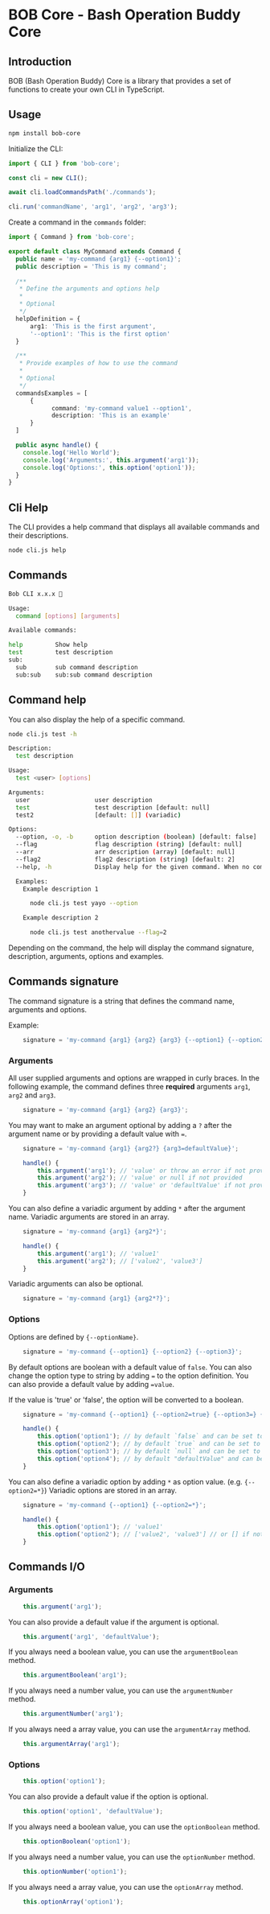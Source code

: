 # BOB Core - Bash Operation Buddy Core

## Introduction

BOB (Bash Operation Buddy) Core is a library that provides a set of functions to create your own CLI in TypeScript.

## Usage

```bash
npm install bob-core
```

Initialize the CLI:

```typescript
import { CLI } from 'bob-core';

const cli = new CLI();

await cli.loadCommandsPath('./commands');

cli.run('commandName', 'arg1', 'arg2', 'arg3');
```

Create a command in the `commands` folder:

```typescript
import { Command } from 'bob-core';

export default class MyCommand extends Command {
  public name = 'my-command {arg1} {--option1}';
  public description = 'This is my command';
  
  /**
   * Define the arguments and options help
   *
   * Optional
   */
  helpDefinition = {
      arg1: 'This is the first argument',
      '--option1': 'This is the first option'
  }

  /**
   * Provide examples of how to use the command
   *
   * Optional
   */
  commandsExamples = [
      {
            command: 'my-command value1 --option1',
            description: 'This is an example'
      }
  ]

  public async handle() {
    console.log('Hello World');
    console.log('Arguments:', this.argument('arg1'));
    console.log('Options:', this.option('option1'));
  }
}
```

## Cli Help

The CLI provides a help command that displays all available commands and their descriptions.

```bash
node cli.js help
```

## Commands

```bash
Bob CLI x.x.x 💪

Usage:
  command [options] [arguments]

Available commands:

help         Show help
test         test description
sub:
  sub        sub command description
  sub:sub    sub:sub command description

```

## Command help

You can also display the help of a specific command.

```bash
node cli.js test -h
```

```bash
Description:
  test description

Usage:
  test <user> [options]

Arguments:
  user                  user description
  test                  test description [default: null]
  test2                 [default: []] (variadic)

Options:
  --option, -o, -b      option description (boolean) [default: false]
  --flag                flag description (string) [default: null]
  --arr                 arr description (array) [default: null]
  --flag2               flag2 description (string) [default: 2]
  --help, -h            Display help for the given command. When no command is given display help for the list command (boolean)

  Examples:
    Example description 1

      node cli.js test yayo --option

    Example description 2

      node cli.js test anothervalue --flag=2
```

Depending on the command, the help will display the command signature, description, arguments, options and examples. 


## Commands signature

The command signature is a string that defines the command name, arguments and options.

Example:    
```typescript
    signature = 'my-command {arg1} {arg2} {arg3} {--option1} {--option2}';
```

### Arguments

All user supplied arguments and options are wrapped in curly braces. 
In the following example, the command defines three **required** arguments `arg1`, `arg2` and `arg3`.

```typescript
    signature = 'my-command {arg1} {arg2} {arg3}';
```

You may want to make an argument optional by adding a `?` after the argument name or by providing a default value with `=`.

```typescript
    signature = 'my-command {arg1} {arg2?} {arg3=defaultValue}';

    handle() {
        this.argument('arg1'); // 'value' or throw an error if not provided
        this.argument('arg2'); // 'value' or null if not provided
        this.argument('arg3'); // 'value' or 'defaultValue' if not provided
    }
```

You can also define a variadic argument by adding `*` after the argument name.
Variadic arguments are stored in an array.

```typescript
    signature = 'my-command {arg1} {arg2*}';

    handle() {
        this.argument('arg1'); // 'value1'
        this.argument('arg2'); // ['value2', 'value3']
    }
```

Variadic arguments can also be optional.

```typescript
    signature = 'my-command {arg1} {arg2*?}';
```

### Options

Options are defined by `{--optionName}`.

```typescript
    signature = 'my-command {--option1} {--option2} {--option3}';
```

By default options are boolean with a default value of `false`.
You can also change the option type to string by adding `=` to the option definition.
You can also provide a default value by adding `=value`.

If the value is 'true' or 'false', the option will be converted to a boolean.

```typescript
    signature = 'my-command {--option1} {--option2=true} {--option3=} {--option4=defaultValue} {--option5=}';

    handle() {
        this.option('option1'); // by default `false` and can be set to `true` by the user 
        this.option('option2'); // by default `true` and can be set to `false` by the user
        this.option('option3'); // by default `null` and can be set to "value" by the user
        this.option('option4'); // by default "defaultValue" and can be set to "value" by the user
    }
```

You can also define a variadic option by adding `*` as option value. (e.g. `{--option2=*}`)
Variadic options are stored in an array.

```typescript
    signature = 'my-command {--option1} {--option2=*}';

    handle() {
        this.option('option1'); // 'value1' 
        this.option('option2'); // ['value2', 'value3'] // or [] if not provided
    }
```

## Commands I/O

### Arguments

```typescript
    this.argument('arg1');
```

You can also provide a default value if the argument is optional.

```typescript
    this.argument('arg1', 'defaultValue');
```

If you always need a boolean value, you can use the `argumentBoolean` method.

```typescript
    this.argumentBoolean('arg1');
```

If you always need a number value, you can use the `argumentNumber` method.

```typescript
    this.argumentNumber('arg1');
```

If you always need a array value, you can use the `argumentArray` method.

```typescript
    this.argumentArray('arg1');
```

### Options

```typescript
    this.option('option1');
```

You can also provide a default value if the option is optional.

```typescript
    this.option('option1', 'defaultValue');
```

If you always need a boolean value, you can use the `optionBoolean` method.

```typescript
    this.optionBoolean('option1');
```

If you always need a number value, you can use the `optionNumber` method.

```typescript
    this.optionNumber('option1');
```

If you always need a array value, you can use the `optionArray` method.

```typescript
    this.optionArray('option1'); 
```
